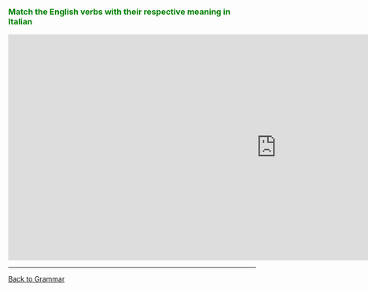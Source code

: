 <h3 style="color:green;"> Match the English verbs with their respective meaning in Italian </h3>

<iframe src="https://h5p.org/h5p/embed/370670" width="1090" height="460" frameborder="0" allowfullscreen="allowfullscreen"></iframe><script src="https://h5p.org/sites/all/modules/h5p/library/js/h5p-resizer.js" charset="UTF-8"></script>

<hr>
<p> 
<a style="float:left;" href="grammar.html" class="btn2"> Back to Grammar</a>
</p>
<div style="clear:both;"> </div>
